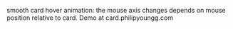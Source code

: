 smooth card hover animation: the mouse axis changes depends on mouse position relative to card. Demo at card.philipyoungg.com
